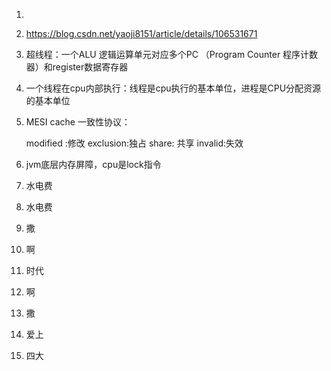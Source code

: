1. 

2. https://blog.csdn.net/yaoji8151/article/details/106531671

3. 超线程：一个ALU 逻辑运算单元对应多个PC （Program Counter 程序计数器）和register数据寄存器

4. 一个线程在cpu内部执行：线程是cpu执行的基本单位，进程是CPU分配资源的基本单位

5. MESI cache 一致性协议：

   modified :修改  exclusion:独占 share: 共享 invalid:失效

6. jvm底层内存屏障，cpu是lock指令

7. 水电费

8. 水电费

9. 撒

10. 啊

11. 时代

12. 啊

13. 撒

14. 爱上

15. 四大